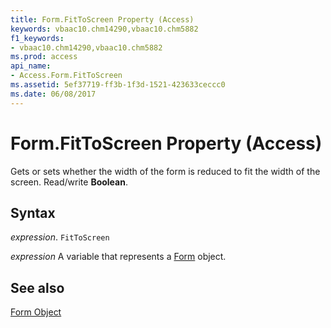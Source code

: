 ```yaml
---
title: Form.FitToScreen Property (Access)
keywords: vbaac10.chm14290,vbaac10.chm5882
f1_keywords:
- vbaac10.chm14290,vbaac10.chm5882
ms.prod: access
api_name:
- Access.Form.FitToScreen
ms.assetid: 5ef37719-ff3b-1f3d-1521-423633ceccc0
ms.date: 06/08/2017
---
```



# Form.FitToScreen Property (Access)

Gets or sets whether the width of the form is reduced to fit the width of the screen. Read/write  **Boolean**.


## Syntax

 _expression_. `FitToScreen`

 _expression_ A variable that represents a [Form](./Access.Form.md) object.


## See also


[Form Object](Access.Form.md)

